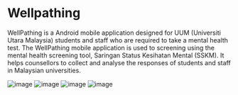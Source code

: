 # Wellpathing

WellPathing is a Android mobile application designed for UUM (Universiti Utara Malaysia) students and staff who are required to take a mental health test. The WellPathing mobile application is used to screening using the mental health screening tool, Saringan Status Kesihatan Mental (SSKM). It helps counsellors to collect and analyse the responses of students and staff in Malaysian universities. 



![image](https://github.com/MaxChengMingXuan/FYP_Wellpathing/assets/78088441/e031ab63-cfe7-491b-9fd4-debb6fd232d9)
![image](https://github.com/MaxChengMingXuan/FYP_Wellpathing/assets/78088441/3a0f3cdb-75ca-4eaf-819c-591d574542fa)
![image](https://github.com/MaxChengMingXuan/FYP_Wellpathing/assets/78088441/d928b403-d463-4b0c-950b-3a2587c468ac)
![image](https://github.com/MaxChengMingXuan/FYP_Wellpathing/assets/78088441/e63673a2-8d5c-4d27-98f2-3ada22633646)


